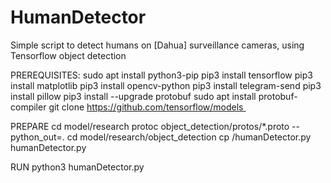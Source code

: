 # HumanDetector
Simple script to detect humans on [Dahua] surveillance cameras, using Tensorflow object detection 

PREREQUISITES:
sudo apt install python3-pip
pip3 install tensorflow
pip3 install matplotlib
pip3 install opencv-python
pip3 install telegram-send
pip3 install pillow
pip3 install --upgrade protobuf
sudo apt  install protobuf-compiler
git clone https://github.com/tensorflow/models 

PREPARE
cd model/research
protoc object_detection/protos/*.proto --python_out=.
cd model/research/object_detection
cp <source>/humanDetector.py humanDetector.py 

RUN
python3 humanDetector.py 
